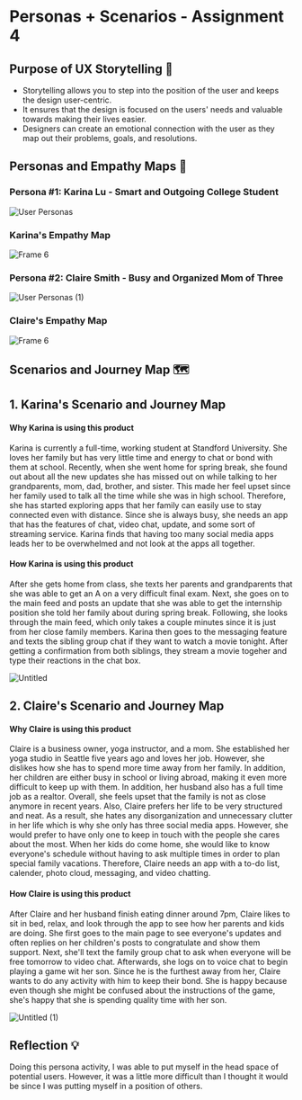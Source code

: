 
# Personas + Scenarios - Assignment 4
## Purpose of UX Storytelling 📖
* Storytelling allows you to step into the position of the user and keeps the design user-centric.
* It ensures that the design is focused on the users' needs and valuable towards making their lives easier.
* Designers can create an emotional connection with the user as they map out their problems, goals, and resolutions.

## Personas and Empathy Maps 👥
### Persona #1: Karina Lu - Smart and Outgoing College Student
![User Personas](https://user-images.githubusercontent.com/119825654/235575062-1217294a-1e25-4526-88e2-9aab59929787.jpg)

### Karina's Empathy Map 
![Frame 6](https://user-images.githubusercontent.com/119825654/235593821-f6e848be-cfd5-4e6c-ba1e-900045bd1d16.png)

### Persona #2: Claire Smith - Busy and Organized Mom of Three
![User Personas (1)](https://user-images.githubusercontent.com/119825654/235575243-2fbb844e-f92b-4cf9-9ecd-3569ebc9fbae.jpg)

### Claire's Empathy Map
![Frame 6](https://user-images.githubusercontent.com/119825654/235576884-74c4b1a1-9cb4-4fd7-8830-38a1931566d7.jpg)

## Scenarios and Journey Map 🗺

## 1. Karina's Scenario and Journey Map
#### Why Karina is using this product

Karina is currently a full-time, working student at Standford University. She loves her family but has very little time and energy to chat or bond with them at school. Recently, when she went home for spring break, she found out about all the new updates she has missed out on while talking to her grandparents, mom, dad, brother, and sister. This made her feel upset since her family used to talk all the time while she was in high school. Therefore, she has started exploring apps that her family can easily use to stay connected even with distance. Since she is always busy, she needs an app that has the features of chat, video chat, update, and some sort of streaming service. Karina finds that having too many social media apps leads her to be overwhelmed and not look at the apps all together.

#### How Karina is using this product

After she gets home from class, she texts her parents and grandparents that she was able to get an A on a very difficult final exam. Next, she goes on to the main feed and posts an update that she was able to get the internship position she told her family about during spring break. Following, she looks through the main feed, which only takes a couple minutes since it is just from her close family members. Karina then goes to the messaging feature and texts the sibling group chat if they want to watch a movie tonight. After getting a confirmation from both siblings, they stream a movie togeher and type their reactions in the chat box. 

![Untitled](https://user-images.githubusercontent.com/119825654/235614480-61696c3d-b270-4b50-ab60-2e80708b0c6f.png)

## 2. Claire's Scenario and Journey Map
#### Why Claire is using this product

Claire is a business owner, yoga instructor, and a mom. She established her yoga studio in Seattle five years ago and loves her job. However, she dislikes how she has to spend more time away from her family. In addition, her children are either busy in school or living abroad, making it even more difficult to keep up with them. In addition, her husband also has a full time job as a realtor. Overall, she feels upset that the family is not as close anymore in recent years. Also, Claire prefers her life to be very structured and neat. As a result, she hates any disorganization and unnecessary clutter in her life which is why she only has three social media apps. However, she would prefer to have only one to keep in touch with the people she cares about the most. When her kids do come home, she would like to know everyone's schedule without having to ask multiple times in order to plan special family vacations. Therefore, Claire needs an app with a to-do list, calender, photo cloud, messaging, and video chatting. 

#### How Claire is using this product

After Claire and her husband finish eating dinner around 7pm, Claire likes to sit in bed, relax, and look through the app to see how her parents and kids are doing. She first goes to the main page to see everyone's updates and often replies on her children's posts to congratulate and show them support. Next, she'll text the family group chat to ask when everyone will be free tomorrow to video chat. Afterwards, she logs on to voice chat to begin playing a game wit her son. Since he is the furthest away from her, Claire wants to do any activity with him to keep their bond. She is happy because even though she might be confused about the instructions of the game, she's happy that she is spending quality time with her son. 

![Untitled (1)](https://user-images.githubusercontent.com/119825654/235623176-f3913633-06d9-4e31-b9d0-2441aedd4f61.png)

## Reflection 💡
Doing this persona activity, I was able to put myself in the head space of potential users. However, it was a little more difficult than I thought it would be since I was putting myself in a position of others.
